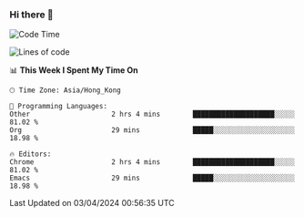 ### Hi there 👋

<!--
**nicehiro/nicehiro** is a ✨ _special_ ✨ repository because its `README.md` (this file) appears on your GitHub profile.

Here are some ideas to get you started:

- 🔭 I’m currently working on ...
- 🌱 I’m currently learning ...
- 👯 I’m looking to collaborate on ...
- 🤔 I’m looking for help with ...
- 💬 Ask me about ...
- 📫 How to reach me: ...
- 😄 Pronouns: ...
- ⚡ Fun fact: ...
-->

<!--START_SECTION:waka-->
![Code Time](http://img.shields.io/badge/Code%20Time-295%20hrs%2053%20mins-blue)

![Lines of code](https://img.shields.io/badge/From%20Hello%20World%20I%27ve%20Written-2.6%20million%20lines%20of%20code-blue)

📊 **This Week I Spent My Time On** 

```text
🕑︎ Time Zone: Asia/Hong_Kong

💬 Programming Languages: 
Other                    2 hrs 4 mins        ████████████████████░░░░░   81.02 % 
Org                      29 mins             █████░░░░░░░░░░░░░░░░░░░░   18.98 % 

🔥 Editors: 
Chrome                   2 hrs 4 mins        ████████████████████░░░░░   81.02 % 
Emacs                    29 mins             █████░░░░░░░░░░░░░░░░░░░░   18.98 % 
```


 Last Updated on 03/04/2024 00:56:35 UTC
<!--END_SECTION:waka-->
